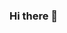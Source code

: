 ### Hi there 👋

<!--
**obadialetting/obadialetting** is a ✨ _special_ ✨ repository because its `README.md` (this file) appears on your GitHub profile.

Here are some ideas to get you started:

- 🔭 I’m currently working on ... Full stack website Development
- 🌱 I’m currently learning ... Laravel
- 👯 I’m looking to collaborate on ...PHP
- 🤔 I’m looking for help with ... Laravel 9
- 💬 Ask me about ... Anything
- 📫 How to reach me: ... lettingobadias@gmail.com
- 😄 Pronouns: ... He/Him
- ⚡ Fun fact: ... Always ready to Learn new skills
-->
